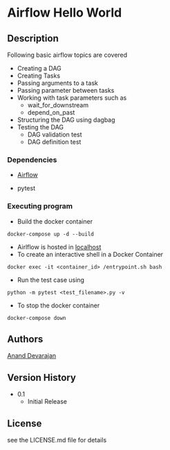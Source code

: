 # Airflow Hello World

## Description

Following basic airflow topics are covered
* Creating a DAG
* Creating Tasks
* Passing arguments to a task
* Passing parameter between tasks
* Working with task parameters such as 
  * wait_for_downstream 
  * depend_on_past
* Structuring the DAG using dagbag
* Testing the DAG
  * DAG validation test
  * DAG definition test
  
### Dependencies

* [Airflow](https://github.com/puckel/docker-airflow)

* pytest


### Executing program

* Build the docker container

```
docker-compose up -d --build
```
* Airlflow is hosted in [localhost](http://localhost:8080)
* To create an interactive shell in a Docker Container
```
docker exec -it <container_id> /entrypoint.sh bash
```

* Run the test case using

```
python -m pytest <test_filename>.py -v
```

* To stop the docker container

```
docker-compose down
```

## Authors
[Anand Devarajan](https://www.linkedin.com/in/ananddevarajan)

## Version History
* 0.1
    * Initial Release

## License

see the LICENSE.md file for details